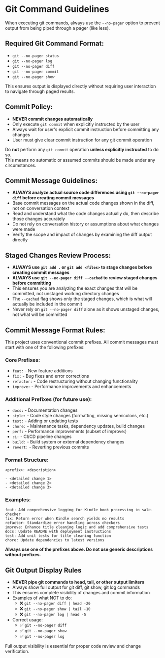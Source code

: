 # Git Command Guidelines

When executing git commands, always use the `--no-pager` option to prevent output from being piped through a pager (like less).

## Required Git Command Format:
- `git --no-pager status`
- `git --no-pager log`
- `git --no-pager diff`
- `git --no-pager commit`
- `git --no-pager show`

This ensures output is displayed directly without requiring user interaction to navigate through paged results.

## Commit Policy:
- **NEVER commit changes automatically**
- Only execute `git commit` when explicitly instructed by the user
- Always wait for user's explicit commit instruction before committing any changes
- User must give clear commit instruction for any git commit operation

Do **not** perform any `git commit` operation **unless explicitly instructed** to do so.  
This means no automatic or assumed commits should be made under any circumstances.

## Commit Message Guidelines:
- **ALWAYS analyze actual source code differences using `git --no-pager diff` before creating commit messages**
- Base commit messages on the actual code changes shown in the diff, not on conversation context
- Read and understand what the code changes actually do, then describe those changes accurately
- Do not rely on conversation history or assumptions about what changes were made
- Verify the scope and impact of changes by examining the diff output directly

## Staged Changes Review Process:
- **ALWAYS use `git add .` or `git add <files>` to stage changes before creating commit messages**
- **ALWAYS use `git --no-pager diff --cached` to review staged changes before committing**
- This ensures you are analyzing the exact changes that will be committed, not unstaged working directory changes
- The `--cached` flag shows only the staged changes, which is what will actually be included in the commit
- Never rely on `git --no-pager diff` alone as it shows unstaged changes, not what will be committed

## Commit Message Format Rules:
This project uses conventional commit prefixes. All commit messages must start with one of the following prefixes:

### Core Prefixes:
- `feat:` - New feature additions
- `fix:` - Bug fixes and error corrections
- `refactor:` - Code restructuring without changing functionality
- `improve:` - Performance improvements and enhancements

### Additional Prefixes (for future use):
- `docs:` - Documentation changes
- `style:` - Code style changes (formatting, missing semicolons, etc.)
- `test:` - Adding or updating tests
- `chore:` - Maintenance tasks, dependency updates, build changes
- `perf:` - Performance improvements (subset of improve:)
- `ci:` - CI/CD pipeline changes
- `build:` - Build system or external dependency changes
- `revert:` - Reverting previous commits

### Format Structure:
```
<prefix>: <description>

- <detailed change 1>
- <detailed change 2>
- <detailed change 3>
```

### Examples:
```
feat: Add comprehensive logging for Kindle book processing in sale-checker
fix: Return error when Kindle search yields no results
refactor: Standardize error handling across checkers
improve: Enhance title cleaning logic and add comprehensive tests
docs: Update README with deployment instructions
test: Add unit tests for title cleaning function
chore: Update dependencies to latest versions
```

**Always use one of the prefixes above. Do not use generic descriptions without prefixes.**
## Git Output Display Rules
- **NEVER pipe git commands to head, tail, or other output limiters**
- Always show full output for git diff, git show, git log commands
- This ensures complete visibility of changes and commit information
- Examples of what NOT to do:
  - ❌ `git --no-pager diff | head -20`
  - ❌ `git --no-pager show | tail -10`
  - ❌ `git --no-pager log | head -5`
- Correct usage:
  - ✅ `git --no-pager diff`
  - ✅ `git --no-pager show`
  - ✅ `git --no-pager log`

Full output visibility is essential for proper code review and change verification.
